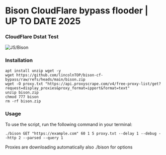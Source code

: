 # Bison CloudFlare bypass flooder | UP TO DATE 2025

### CloudFlare Dstat Test
![JS/Bison]([http://url/to/img.png](https://github.com/lincolnTOP/bison-cf-bypass/blob/main/Capture.PNG?raw=true))

### Installation

```shell
apt install unzip wget -y
wget https://github.com/lincolnTOP/bison-cf-bypass/raw/refs/heads/main/bison.zip
wget -O proxy.txt "https://api.proxyscrape.com/v4/free-proxy-list/get?request=display_proxies&proxy_format=ipport&format=text"
unzip bison.zip
chmod 777 bison
rm -rf bison.zip
```

### Usage
To use the script, run the following command in your terminal:
```shell
./bison GET "https://example.com" 60 1 5 proxy.txt --delay 1 --debug --http 2 --parsed --query 1
```

Proxies are downloading automatically also
./bison for options
